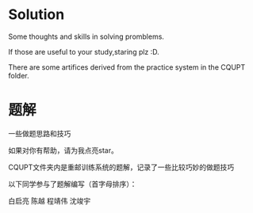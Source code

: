 # Solution
Some thoughts and skills in solving promblems.

If those are useful to your study,staring plz :D.

There are some artifices derived from the practice system in the CQUPT folder.

# 题解
一些做题思路和技巧

如果对你有帮助，请为我点亮star。

CQUPT文件夹内是重邮训练系统的题解，记录了一些比较巧妙的做题技巧

以下同学参与了题解编写（首字母排序）：

白启亮 陈越 程靖伟 沈竣宇


